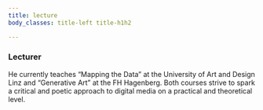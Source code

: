 ```yaml
---
title: lecture
body_classes: title-left title-h1h2

---
```

### Lecturer

He currently teaches “Mapping the Data” at the University of Art and Design Linz and “Generative Art” at the FH Hagenberg. Both courses strive to spark a critical and poetic approach to digital media on a practical and theoretical level. 
